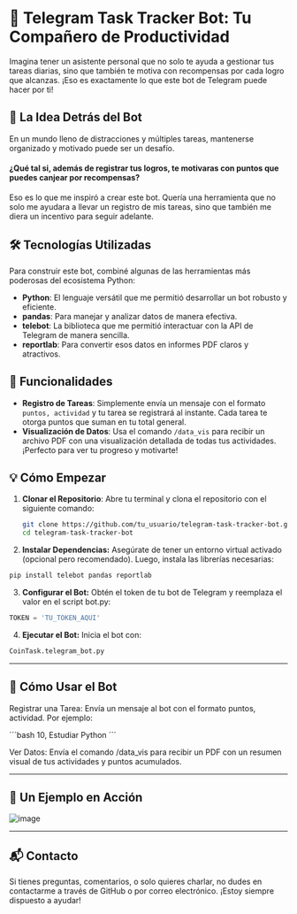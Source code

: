# 🚀 Telegram Task Tracker Bot: Tu Compañero de Productividad

Imagina tener un asistente personal que no solo te ayuda a gestionar tus tareas diarias, sino que también te motiva con recompensas por cada logro que alcanzas. ¡Eso es exactamente lo que este bot de Telegram puede hacer por ti!

## 🌟 La Idea Detrás del Bot

En un mundo lleno de distracciones y múltiples tareas, mantenerse organizado y motivado puede ser un desafío. 

#### ¿Qué tal si, además de registrar tus logros, te motivaras con puntos que puedes canjear por recompensas? 
Eso es lo que me inspiró a crear este bot. 
Quería una herramienta que no solo me ayudara a llevar un registro de mis tareas, sino que también me diera un incentivo para seguir adelante. 

## 🛠️ Tecnologías Utilizadas

Para construir este bot, combiné algunas de las herramientas más poderosas del ecosistema Python:

- **Python**: El lenguaje versátil que me permitió desarrollar un bot robusto y eficiente.
- **pandas**: Para manejar y analizar datos de manera efectiva.
- **telebot**: La biblioteca que me permitió interactuar con la API de Telegram de manera sencilla.
- **reportlab**: Para convertir esos datos en informes PDF claros y atractivos.

## 🚀 Funcionalidades

- **Registro de Tareas**: Simplemente envía un mensaje con el formato `puntos, actividad` y tu tarea se registrará al instante. Cada tarea te otorga puntos que suman en tu total general.
- **Visualización de Datos**: Usa el comando `/data_vis` para recibir un archivo PDF con una visualización detallada de todas tus actividades. ¡Perfecto para ver tu progreso y motivarte!

## 💡 Cómo Empezar

1. **Clonar el Repositorio**:
   Abre tu terminal y clona el repositorio con el siguiente comando:
   ```bash
   git clone https://github.com/tu_usuario/telegram-task-tracker-bot.git
   cd telegram-task-tracker-bot
   ```
2. **Instalar Dependencias:**
Asegúrate de tener un entorno virtual activado (opcional pero recomendado). Luego, instala las librerías necesarias:
```bash
pip install telebot pandas reportlab
```

3. **Configurar el Bot:**
Obtén el token de tu bot de Telegram y reemplaza el valor en el script bot.py:
```python
TOKEN = 'TU_TOKEN_AQUI'
```

4. **Ejecutar el Bot:**
Inicia el bot con:
```bash
CoinTask.telegram_bot.py
```



---
## 📝 Cómo Usar el Bot
Registrar una Tarea: Envía un mensaje al bot con el formato puntos, actividad. Por ejemplo:

´´´bash
10, Estudiar Python
´´´

Ver Datos: Envía el comando /data_vis para recibir un PDF con un resumen visual de tus actividades y puntos acumulados.



---
## 🚀 Un Ejemplo en Acción

![image](https://github.com/user-attachments/assets/b1457305-be55-4e0f-b203-beb4324a45cc)

---
## 📬 Contacto
Si tienes preguntas, comentarios, o solo quieres charlar, no dudes en contactarme a través de GitHub o por correo electrónico. ¡Estoy siempre dispuesto a ayudar!

